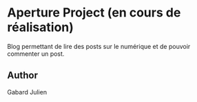 # Aperture Project (en cours de réalisation)

Blog permettant de lire des posts sur le numérique et de pouvoir commenter un post.

## Author

Gabard Julien
